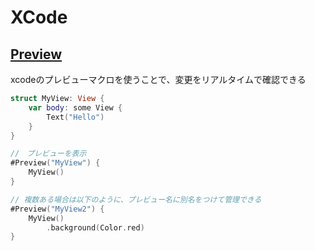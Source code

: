 # XCode

## [Preview](https://developer.apple.com/documentation/swiftui/previews-in-xcode)
xcodeのプレビューマクロを使うことで、変更をリアルタイムで確認できる
```swift
struct MyView: View {
    var body: some View {
        Text("Hello")
    }
}

//　プレビューを表示
#Preview("MyView") {
    MyView()
}

// 複数ある場合は以下のように、プレビュー名に別名をつけて管理できる
#Preview("MyView2") {
    MyView()
        .background(Color.red)
}
```
